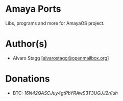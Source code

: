 # Amaya Ports

Libs, programs and more for AmayaOS project.

# Author(s)

* Alvaro Stagg [alvarostagg@openmailbox.org]

# Donations

* BTC: _16N42QASCJuy4gtPbYRAwS3T3UGJJ2n1uh_
